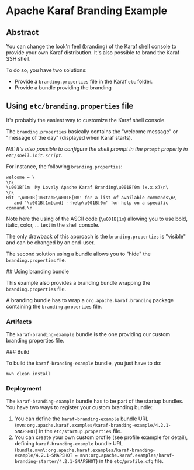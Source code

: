 # Apache Karaf Branding Example

## Abstract

You can change the look'n feel (branding) of the Karaf shell console to provide your own Karaf distribution.
It's also possible to brand the Karaf SSH shell.

To do so, you have two solutions:

* Provide a `branding.properties` file in the Karaf `etc` folder.
* Provide a bundle providing the branding

## Using `etc/branding.properties` file

It's probably the easiest way to customize the Karaf shell console.

The `branding.properties` basically contains the "welcome message" or "message of the day" (displayed when Karaf starts).


_NB: It's also possible to configure the shell prompt in the `prompt` property in `etc/shell.init.script`._

For instance, the following `branding.properties`:

```
welcome = \
\n\
\u001B[1m  My Lovely Apache Karaf Branding\u001B[0m (x.x.x)\n\
\n\
Hit '\u001B[1m<tab>\u001B[0m' for a list of available commands\n\
   and '\u001B[1m[cmd] --help\u001B[0m' for help on a specific command.\n
```

Note here the using of the ASCII code (`\u001B[1m`) allowing you to use bold, italic, color, ... text in the shell console.

The only drawback of this approach is the `branding.properties` is "visible" and can be changed by an end-user.

The second solution using a bundle allows you to "hide" the `branding.properties` file.

## Using branding bundle

This example also provides a branding bundle wrapping the `branding.properties` file.

A branding bundle has to wrap a `org.apache.karaf.branding` package containing the `branding.properties` file.

### Artifacts

The `karaf-branding-example` bundle is the one providing our custom branding properties file.

### Build

To build the `karaf-branding-example` bundle, you just have to do:

```
mvn clean install
```

### Deployment

The `karaf-branding-example` bundle has to be part of the startup bundles. You have two ways to register your custom
branding bundle:

1. You can define the `karaf-branding-example` bundle URL (`mvn:org.apache.karaf.examples/karaf-branding-example/4.2.1-SNAPSHOT`) in the `etc/startup.properties` file.
2. You can create your own custom profile (see profile example for detail), defining `karaf-branding-example` bundle URL (`bundle.mvn\:org.apache.karaf.examples/karaf-branding-example/4.2.1-SNAPSHOT = mvn:org.apache.karaf.examples/karaf-branding-starter/4.2.1-SNAPSHOT`) in the `etc/profile.cfg` file. 